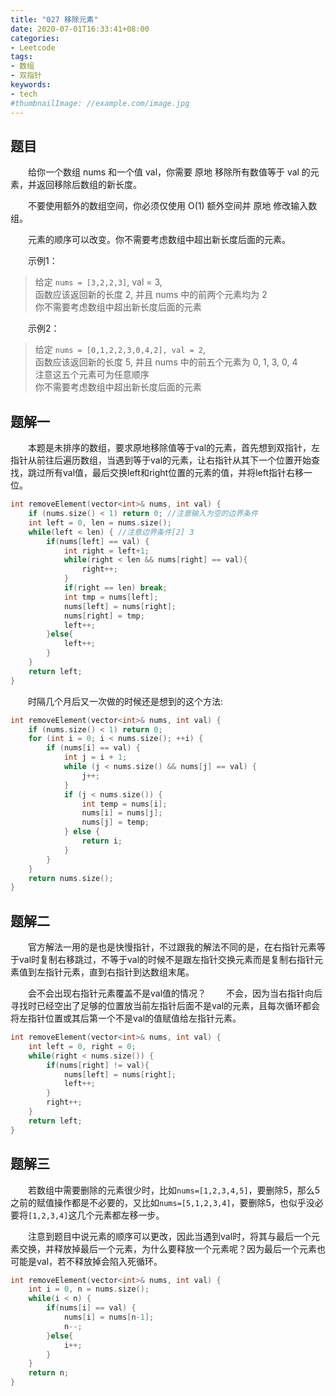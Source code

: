```yaml
---
title: "027 移除元素"
date: 2020-07-01T16:33:41+08:00
categories:
- Leetcode
tags:
- 数组
- 双指针
keywords:
- tech
#thumbnailImage: //example.com/image.jpg
---
```


<!--more-->
## 题目
　　给你一个数组 nums 和一个值 val，你需要 原地 移除所有数值等于 val 的元素，并返回移除后数组的新长度。

　　不要使用额外的数组空间，你必须仅使用 O(1) 额外空间并 原地 修改输入数组。

　　元素的顺序可以改变。你不需要考虑数组中超出新长度后面的元素。

　　示例1：
> 给定 `nums = [3,2,2,3]`, val = 3,  
> 函数应该返回新的长度 2, 并且 nums 中的前两个元素均为 2  
> 你不需要考虑数组中超出新长度后面的元素

　　示例2：
> 给定 `nums = [0,1,2,2,3,0,4,2], val = 2`,  
> 函数应该返回新的长度 5, 并且 nums 中的前五个元素为 0, 1, 3, 0, 4  
> 注意这五个元素可为任意顺序  
> 你不需要考虑数组中超出新长度后面的元素

## 题解一
　　本题是未排序的数组，要求原地移除值等于val的元素，首先想到双指针，左指针从前往后遍历数组，当遇到等于val的元素，让右指针从其下一个位置开始查找，跳过所有val值，最后交换left和right位置的元素的值，并将left指针右移一位。

```cpp
int removeElement(vector<int>& nums, int val) {
    if (nums.size() < 1) return 0; //注意输入为空的边界条件
    int left = 0, len = nums.size();
    while(left < len) { //注意边界条件[2] 3
        if(nums[left] == val) {
            int right = left+1;
            while(right < len && nums[right] == val){
                right++;
            }
            if(right == len) break;
            int tmp = nums[left];
            nums[left] = nums[right];
            nums[right] = tmp;
            left++;
        }else{
            left++;
        }
    }
    return left;
}
```

　　时隔几个月后又一次做的时候还是想到的这个方法:
```cpp
int removeElement(vector<int>& nums, int val) {
    if (nums.size() < 1) return 0;
    for (int i = 0; i < nums.size(); ++i) {
        if (nums[i] == val) {
            int j = i + 1;
            while (j < nums.size() && nums[j] == val) {
                j++;
            }
            if (j < nums.size()) {
                int temp = nums[i];
                nums[i] = nums[j];
                nums[j] = temp;
            } else {
                return i;
            }
        }
    }
    return nums.size();
}
```

## 题解二
　　官方解法一用的是也是快慢指针，不过跟我的解法不同的是，在右指针元素等于val时复制右移跳过，不等于val的时候不是跟左指针交换元素而是复制右指针元素值到左指针元素，直到右指针到达数组末尾。

　　会不会出现右指针元素覆盖不是val值的情况？
　　不会，因为当右指针向后寻找时已经空出了足够的位置放当前左指针后面不是val的元素，且每次循环都会将左指针位置或其后第一个不是val的值赋值给左指针元素。

```cpp
int removeElement(vector<int>& nums, int val) {
    int left = 0, right = 0;
    while(right < nums.size()) {
        if(nums[right] != val){
            nums[left] = nums[right];
            left++;
        }
        right++;
    }
    return left;
}
```

## 题解三
　　若数组中需要删除的元素很少时，比如`nums=[1,2,3,4,5]`，要删除5，那么5之前的赋值操作都是不必要的，又比如`nums=[5,1,2,3,4]`，要删除5，也似乎没必要将`[1,2,3,4]`这几个元素都左移一步。

　　注意到题目中说元素的顺序可以更改，因此当遇到val时，将其与最后一个元素交换，并释放掉最后一个元素，为什么要释放一个元素呢？因为最后一个元素也可能是val，若不释放掉会陷入死循环。

```cpp
int removeElement(vector<int>& nums, int val) {
    int i = 0, n = nums.size();
    while(i < n) {
        if(nums[i] == val) {
            nums[i] = nums[n-1];
            n--;
        }else{
            i++;
        }
    }
    return n;
}
```